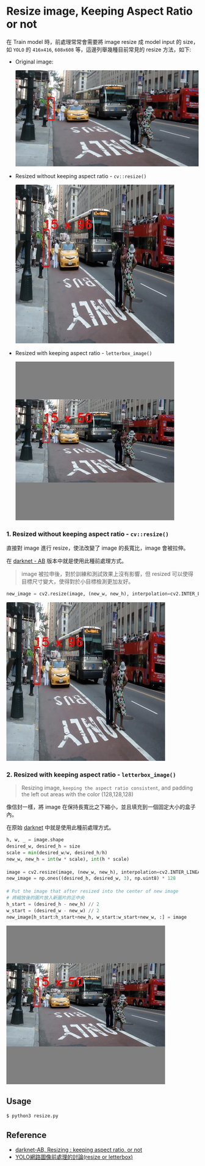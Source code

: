 # Resize image, Keeping Aspect Ratio or not

在 Train model 時，前處理常常會需要將 image resize 成 model input 的 size，如 `YOLO` 的 `416x416`, `608x608` 等，這邊列舉幾種目前常見的 resize 方法，如下:

- Original image:

    ![](data/street_bbox.jpg)

- Resized without keeping aspect ratio - `cv::resize()`

    ![](data/street_resize.jpg)

- Resized with keeping aspect ratio - `letterbox_image()`

    ![](data/street_letterbox.jpg)

### 1. Resized without keeping aspect ratio - `cv::resize()`

直接對 image 進行 resize，使法改變了 image 的長寬比，image 會被拉伸。

在 [darknet - AB](https://github.com/AlexeyAB/darknet) 版本中就是使用此種前處理方式。

> image 被拉申後，對於訓練和測試效果上沒有影響，但 resized 可以使得目標尺寸變大，使得對於小目標檢測更加友好。

```python
new_image = cv2.resize(image, (new_w, new_h), interpolation=cv2.INTER_LINEAR)
```

![](data/street_resize.jpg)

### 2. Resized with keeping aspect ratio - `letterbox_image()`

> Resizing image, `keeping the aspect ratio consistent`, and padding the left out areas with the color (128,128,128)

像信封一樣，將 image 在保持長寬比之下縮小，並且填充到一個固定大小的盒子內。

在原始 [darknet](https://github.com/pjreddie/darknet) 中就是使用此種前處理方式。

```python
h, w, _ = image.shape
desired_w, desired_h = size
scale = min(desired_w/w, desired_h/h)
new_w, new_h = int(w * scale), int(h * scale)

image = cv2.resize(image, (new_w, new_h), interpolation=cv2.INTER_LINEAR)
new_image = np.ones((desired_h, desired_w, 3), np.uint8) * 128

# Put the image that after resized into the center of new image
# 將縮放後的圖片放入新圖片的正中央
h_start = (desired_h - new_h) // 2
w_start = (desired_w - new_w) // 2
new_image[h_start:h_start+new_h, w_start:w_start+new_w, :] = image
```

![](data/street_letterbox.jpg)

## Usage

```bash
$ python3 resize.py
```

## Reference

- [darknet-AB, Resizing : keeping aspect ratio, or not](https://github.com/AlexeyAB/darknet/issues/232)
- [YOLO網路圖像前處理的討論(resize or letterbox)](https://zhuanlan.zhihu.com/p/469436103)
